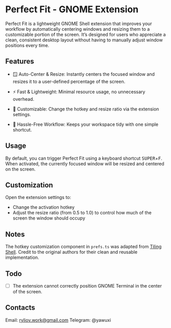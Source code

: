 # Perfect Fit - GNOME Extension

Perfect Fit is a lightweight GNOME Shell extension that improves your workflow by automatically centering windows and resizing them to a customizable portion of the screen. It’s designed for users who appreciate a clean, consistent desktop layout without having to manually adjust window positions every time.

## Features
- 🪟 Auto-Center & Resize: Instantly centers the focused window and resizes it to a user-defined percentage of the screen.

- ⚡ Fast & Lightweight: Minimal resource usage, no unnecessary overhead.

- 🔧 Customizable: Change the hotkey and resize ratio via the extension settings.

- 🧘 Hassle-Free Workflow: Keeps your workspace tidy with one simple shortcut.

## Usage
By default, you can trigger Perfect Fit using a keyboard shortcut <kbd>SUPER</kbd>+<kbd>F</kbd>. When activated, the currently focused window will be resized and centered on the screen.

## Customization
Open the extension settings to:
- Change the activation hotkey
- Adjust the resize ratio (from 0.5 to 1.0) to control how much of the screen the window should occupy

## Notes
The hotkey customization component in `prefs.ts` was adapted from [Tiling Shell](https://github.com/domferr/tilingshell). Credit to the original authors for their clean and reusable implementation.

## Todo
- [ ] The extension cannot correctly position GNOME Terminal in the center of the screen.

## Contacts
Email: ryliov.work@gmail.com
Telegram: @yawuxi
